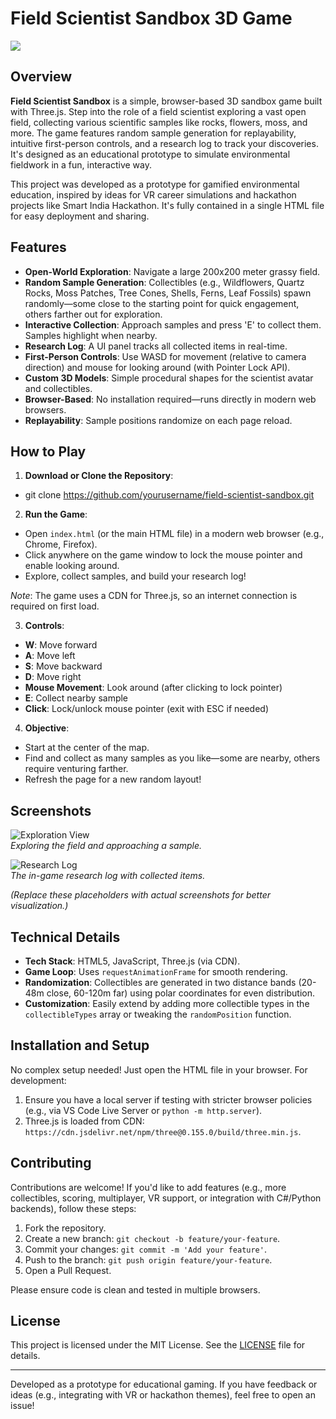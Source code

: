 # Field Scientist Sandbox 3D Game

<img src="https://res.cloudinary.com/dccrbxfro/image/upload/v1758350519/Screenshot_20-9-2025_121111__hhikts.jpg" height=auto width=auto>

## Overview

**Field Scientist Sandbox** is a simple, browser-based 3D sandbox game built with Three.js. Step into the role of a field scientist exploring a vast open field, collecting various scientific samples like rocks, flowers, moss, and more. The game features random sample generation for replayability, intuitive first-person controls, and a research log to track your discoveries. It's designed as an educational prototype to simulate environmental fieldwork in a fun, interactive way.

This project was developed as a prototype for gamified environmental education, inspired by ideas for VR career simulations and hackathon projects like Smart India Hackathon. It's fully contained in a single HTML file for easy deployment and sharing.

## Features

- **Open-World Exploration**: Navigate a large 200x200 meter grassy field.
- **Random Sample Generation**: Collectibles (e.g., Wildflowers, Quartz Rocks, Moss Patches, Tree Cones, Shells, Ferns, Leaf Fossils) spawn randomly—some close to the starting point for quick engagement, others farther out for exploration.
- **Interactive Collection**: Approach samples and press 'E' to collect them. Samples highlight when nearby.
- **Research Log**: A UI panel tracks all collected items in real-time.
- **First-Person Controls**: Use WASD for movement (relative to camera direction) and mouse for looking around (with Pointer Lock API).
- **Custom 3D Models**: Simple procedural shapes for the scientist avatar and collectibles.
- **Browser-Based**: No installation required—runs directly in modern web browsers.
- **Replayability**: Sample positions randomize on each page reload.

## How to Play

1. **Download or Clone the Repository**:
* git clone https://github.com/yourusername/field-scientist-sandbox.git

2. **Run the Game**:
- Open `index.html` (or the main HTML file) in a modern web browser (e.g., Chrome, Firefox).
- Click anywhere on the game window to lock the mouse pointer and enable looking around.
- Explore, collect samples, and build your research log!

*Note*: The game uses a CDN for Three.js, so an internet connection is required on first load.

3. **Controls**:
- **W**: Move forward
- **A**: Move left
- **S**: Move backward
- **D**: Move right
- **Mouse Movement**: Look around (after clicking to lock pointer)
- **E**: Collect nearby sample
- **Click**: Lock/unlock mouse pointer (exit with ESC if needed)

4. **Objective**:
- Start at the center of the map.
- Find and collect as many samples as you like—some are nearby, others require venturing farther.
- Refresh the page for a new random layout!

## Screenshots

![Exploration View](exploration.png)  
*Exploring the field and approaching a sample.*

![Research Log](research-log.png)  
*The in-game research log with collected items.*

*(Replace these placeholders with actual screenshots for better visualization.)*

## Technical Details

- **Tech Stack**: HTML5, JavaScript, Three.js (via CDN).
- **Game Loop**: Uses `requestAnimationFrame` for smooth rendering.
- **Randomization**: Collectibles are generated in two distance bands (20-48m close, 60-120m far) using polar coordinates for even distribution.
- **Customization**: Easily extend by adding more collectible types in the `collectibleTypes` array or tweaking the `randomPosition` function.

## Installation and Setup

No complex setup needed! Just open the HTML file in your browser. For development:

1. Ensure you have a local server if testing with stricter browser policies (e.g., via VS Code Live Server or `python -m http.server`).
2. Three.js is loaded from CDN: `https://cdn.jsdelivr.net/npm/three@0.155.0/build/three.min.js`.

## Contributing

Contributions are welcome! If you'd like to add features (e.g., more collectibles, scoring, multiplayer, VR support, or integration with C#/Python backends), follow these steps:

1. Fork the repository.
2. Create a new branch: `git checkout -b feature/your-feature`.
3. Commit your changes: `git commit -m 'Add your feature'`.
4. Push to the branch: `git push origin feature/your-feature`.
5. Open a Pull Request.

Please ensure code is clean and tested in multiple browsers.

## License

This project is licensed under the MIT License. See the [LICENSE](LICENSE) file for details.

---

Developed as a prototype for educational gaming. If you have feedback or ideas (e.g., integrating with VR or hackathon themes), feel free to open an issue!
